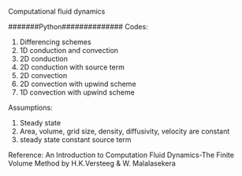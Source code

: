 Computational fluid dynamics 



#######Python##############
Codes: 
  1. Differencing schemes
  2. 1D conduction and convection
  3. 2D conduction
  4. 2D conduction with source term
  5. 2D convection
  6. 2D convection with upwind scheme
  7. 1D convection with upwind scheme


Assumptions:
  1. Steady state
  2. Area, volume, grid size, density, diffusivity, velocity are constant
  3. steady state constant source term



Reference: An Introduction to Computation Fluid Dynamics-The Finite Volume Method by H.K.Versteeg & W. Malalasekera
